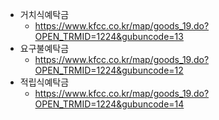 * 거치식예탁금
    * https://www.kfcc.co.kr/map/goods_19.do?OPEN_TRMID=1224&gubuncode=13
* 요구불예탁금
    * https://www.kfcc.co.kr/map/goods_19.do?OPEN_TRMID=1224&gubuncode=12
* 적립식예탁금
    * https://www.kfcc.co.kr/map/goods_19.do?OPEN_TRMID=1224&gubuncode=14
